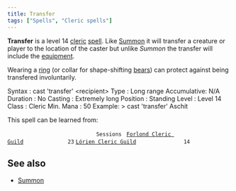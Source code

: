 ```yaml
---
title: Transfer
tags: ["Spells", "Cleric spells"]
---
```

**Transfer** is a level 14 [cleric](cleric "wikilink")
[spell](spell "wikilink"). Like [Summon](Summon "wikilink") it will
transfer a creature or player to the location of the caster but unlike
*Summon* the transfer will include the
[equipment](equipment "wikilink").

Wearing a [ring](ring "wikilink") (or collar for shape-shifting
[bears](bear "wikilink")) can protect against being transfered
involuntarily.

Syntax : cast 'transfer' \<recipient\> Type : Long range Accumulative:
N/A Duration : No Casting : Extremely long Position : Standing Level :
Level 14 Class : Cleric Min. Mana : 50 Example: \> cast 'transfer'
Aschit

This spell can be learned from:

`                            Sessions `
[`Forlond Cleric Guild`](Forlond_Cleric_Guild "wikilink")`              23`
[`Lórien Cleric Guild`](Lórien_Cleric_Guild "wikilink")`               14`

## See also

- [Summon](Summon "wikilink")
 